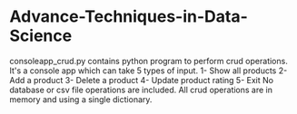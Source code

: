 # Advance-Techniques-in-Data-Science
consoleapp_crud.py contains python program to perform crud operations. It's a console app which can take 5 types of input. 
  1- Show all products
  2- Add a product
  3- Delete a product 
  4- Update product rating 
  5- Exit
  No database or csv file operations are included. All crud operations are in memory and using a single dictionary.
